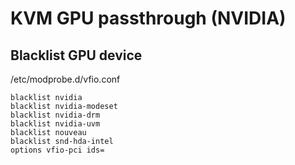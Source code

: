 # KVM GPU passthrough (NVIDIA)

Blacklist GPU device
---

/etc/modprobe.d/vfio.conf

```
blacklist nvidia
blacklist nvidia-modeset
blacklist nvidia-drm
blacklist nvidia-uvm
blacklist nouveau
blacklist snd-hda-intel
options vfio-pci ids=
```


